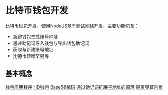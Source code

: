 # 比特币钱包开发

比特币钱包开发。使用NodeJS基于测试网络开发，主要功能包含：
- 新建钱包生成账号地址
- 通过助记词导入钱包与导出钱包助记词
- 获取与新建账号地址
- 比特币转账交易等

## 基本概念
[钱包应用程序](钱包应用程序.md)
[HD钱包](HD钱包.md)
[Base58编码](Base58编码.md)
[通过助记词扩展子地址的原理](助记词.md)
[隔离见证剖析](隔离见证剖析.md)
